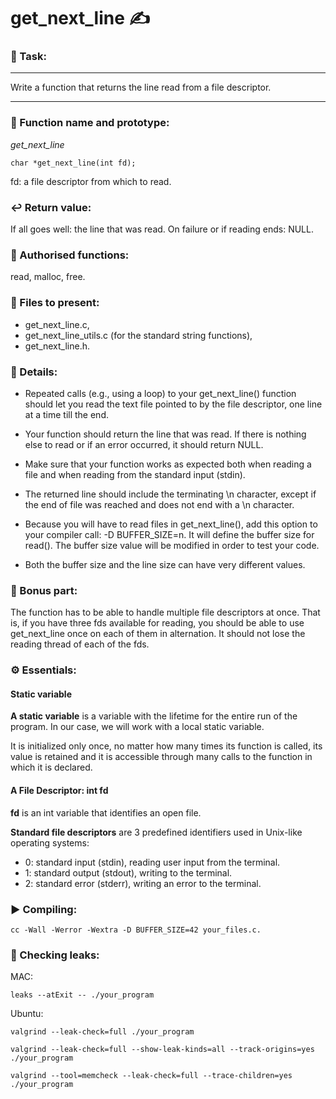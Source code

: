 # get_next_line ✍️


### 🚀 Task:
---
Write a function that returns the line read from a file descriptor.
___

### 📝 Function name and prototype:

*get_next_line*

`char *get_next_line(int fd);`

fd: a file descriptor from which to read.


### ↩️ Return value:

If all goes well: the line that was read.
On failure or if reading ends: NULL.


### 🛂 Authorised functions:

read, malloc, free.


### 📮 Files to present:

 * get_next_line.c, 
 * get_next_line_utils.c (for the standard string functions),
 * get_next_line.h.
   

### 📝 Details:

 * Repeated calls (e.g., using a loop) to your get_next_line() function should let you read the text file pointed to by the file descriptor, one line at a time till the end.

 * Your function should return the line that was read. If there is nothing else to read or if an error occurred, it should return NULL.
 * Make sure that your function works as expected both when reading a file and when reading from the standard input (stdin).

 * The returned line should include the terminating \n character, except if the end of file was reached and does not end with a \n character.

 * Because you will have to read files in get_next_line(), add this option to your compiler call: -D BUFFER_SIZE=n. It will define the buffer size for read(). The buffer size value will be modified in order to test your code.

 * Both the buffer size and the line size can have very different values.
   

 ### 🌟 Bonus part:

 The function has to be able to handle multiple file descriptors at once. That is, if you have three fds available for reading, you should be able to use get_next_line once on each of them in alternation. It should not lose the reading thread of each of the fds.

 
### ⚙️ Essentials:

#### Static variable

**A static variable** is a variable with the lifetime for the entire run of the program. In our case, we will work with a local static variable. 

It is initialized only once, no matter how many times its function is called, its value is retained and it is accessible through many calls to the function in which it is declared.


#### A File Descriptor: int fd

**fd** is an int variable that identifies an open file.

**Standard file descriptors** are 3 predefined identifiers used in Unix-like operating systems:

 * 0: standard input (stdin), reading user input from the terminal.
 * 1: standard output (stdout), writing to the terminal.
 * 2: standard error (stderr), writing an error to the terminal.
   

### ▶️ Compiling:
`cc -Wall -Werror -Wextra -D BUFFER_SIZE=42 your_files.c.`


### 🔎 Checking leaks:
MAC:

`leaks --atExit -- ./your_program`

Ubuntu:

`valgrind --leak-check=full ./your_program`

`valgrind --leak-check=full --show-leak-kinds=all --track-origins=yes ./your_program`

`valgrind --tool=memcheck --leak-check=full --trace-children=yes ./your_program`



